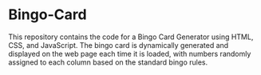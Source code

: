 # Bingo-Card
This repository contains the code for a Bingo Card Generator using HTML, CSS, and JavaScript. The bingo card is dynamically generated and displayed on the web page each time it is loaded, with numbers randomly assigned to each column based on the standard bingo rules.
